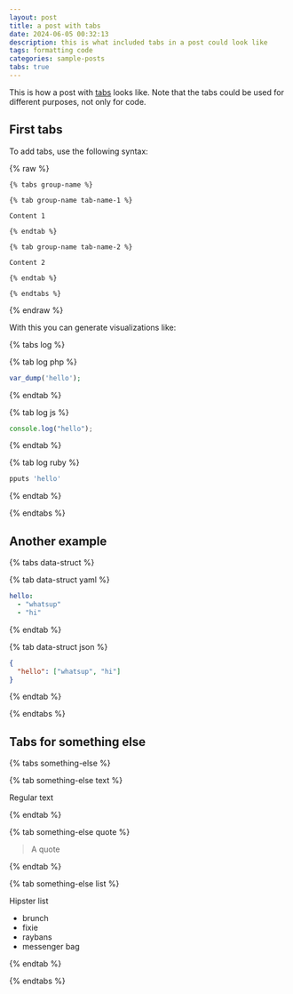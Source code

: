 ```yaml
---
layout: post
title: a post with tabs
date: 2024-06-05 00:32:13
description: this is what included tabs in a post could look like
tags: formatting code
categories: sample-posts
tabs: true
---
```


This is how a post with [tabs](https://github.com/Ovski4/jekyll-tabs) looks like. Note that the tabs could be used for different purposes, not only for code.

## First tabs

To add tabs, use the following syntax:

{% raw %}

```liquid
{% tabs group-name %}

{% tab group-name tab-name-1 %}

Content 1

{% endtab %}

{% tab group-name tab-name-2 %}

Content 2

{% endtab %}

{% endtabs %}
```

{% endraw %}

With this you can generate visualizations like:

{% tabs log %}

{% tab log php %}

```php
var_dump('hello');
```

{% endtab %}

{% tab log js %}

```javascript
console.log("hello");
```

{% endtab %}

{% tab log ruby %}

```javascript
pputs 'hello'
```

{% endtab %}

{% endtabs %}

## Another example

{% tabs data-struct %}

{% tab data-struct yaml %}

```yaml
hello:
  - "whatsup"
  - "hi"
```

{% endtab %}

{% tab data-struct json %}

```json
{
  "hello": ["whatsup", "hi"]
}
```

{% endtab %}

{% endtabs %}

## Tabs for something else

{% tabs something-else %}

{% tab something-else text %}

Regular text

{% endtab %}

{% tab something-else quote %}

> A quote

{% endtab %}

{% tab something-else list %}

Hipster list

- brunch
- fixie
- raybans
- messenger bag

{% endtab %}

{% endtabs %}
